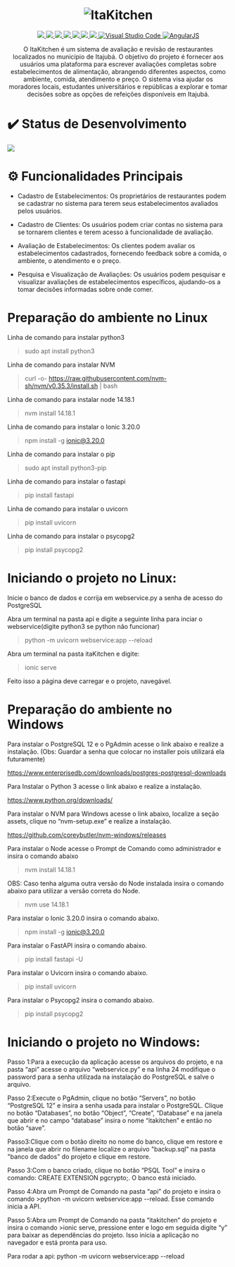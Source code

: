 <h1 align="center">
  <img src="https://github.com/ClaraNs/itakitchen-com212/assets/107441152/2a5d98df-9a33-48bf-a1ba-a439bfbf7ed7" alt="ItaKitchen" />
</h1>

<p align="center">
  <a href="https://www.postgresql.org/">
    <img src="http://img.shields.io/static/v1?label=PostgreSQL&message=12&color=blue&style=for-the-badge&logo=postgresql"/>
  </a>
  <a href="https://www.python.org/">
    <img src="http://img.shields.io/static/v1?label=Pyhton&message=3&color=green&style=for-the-badge&logo=python"/>
  </a>
  <a href="https://github.com/nvm-sh/nvm">
    <img src="http://img.shields.io/static/v1?label=NVM&message=Latest&color=yellow&style=for-the-badge&logo=nvm"/>
  </a>
  <a href="https://nodejs.org/">
    <img src="http://img.shields.io/static/v1?label=Node.js&message=14.18.1&color=green&style=for-the-badge&logo=node.js"/>
  </a>
  <a href="https://ionicframework.com/">
    <img src="http://img.shields.io/static/v1?label=Ionic&message=3.20.0&color=2D9CDB&style=for-the-badge&logo=ionic"/>
  </a>
  <a href="https://www.uvicorn.org/">
    <img src="http://img.shields.io/static/v1?label=Uvicorn&message=Latest&color=pink&style=for-the-badge&logo=uvicorn"/>
  </a>
  <a href="https://www.psycopg.org/">
    <img src="http://img.shields.io/static/v1?label=Psycopg2&message=Latest&color=blue&style=for-the-badge&logo=psycopg2"/>
  </a>
  <a href="https://code.visualstudio.com/">
    <img src="https://img.shields.io/badge/Visual%20Studio%20Code-1.80.0-007ACC?style=for-the-badge&logo=visual-studio-code" alt="Visual Studio Code">
  </a>
  <a href="https://angularjs.org/">
    <img src="https://img.shields.io/badge/Angular-5.2.11-red?style=for-the-badge&logo=angular" alt="AngularJS">
  </a>
</p>

<p align="center">
  O ItaKitchen é um sistema de avaliação e revisão de restaurantes localizados no município de Itajubá. O objetivo do projeto é fornecer aos usuários uma plataforma para escrever avaliações completas sobre estabelecimentos de alimentação, abrangendo diferentes aspectos, como ambiente, comida, atendimento e preço. O sistema visa ajudar os moradores locais, estudantes universitários e repúblicas a explorar e tomar decisões sobre as opções de refeições disponíveis em Itajubá.
</p>

# ✔️ Status de Desenvolvimento
<img src="http://img.shields.io/static/v1?label=STATUS&message=CONCLUIDO&color=GREEN&style=for-the-badge"/>

# ⚙️ Funcionalidades Principais

- Cadastro de Estabelecimentos: Os proprietários de restaurantes podem se cadastrar no sistema para terem seus estabelecimentos avaliados pelos usuários.

- Cadastro de Clientes: Os usuários podem criar contas no sistema para se tornarem clientes e terem acesso à funcionalidade de avaliação.

- Avaliação de Estabelecimentos: Os clientes podem avaliar os estabelecimentos cadastrados, fornecendo feedback sobre a comida, o ambiente, o atendimento e o preço.

- Pesquisa e Visualização de Avaliações: Os usuários podem pesquisar e visualizar avaliações de estabelecimentos específicos, ajudando-os a tomar decisões informadas sobre onde comer.

# Preparação do ambiente no Linux

Linha de comando para instalar python3

>sudo apt install python3

Linha de comando para instalar NVM

>curl -o- https://raw.githubusercontent.com/nvm-sh/nvm/v0.35.3/install.sh | bash

Linha de comando para instalar node 14.18.1

>nvm install 14.18.1

Linha de comando para instalar o Ionic 3.20.0

>npm install -g ionic@3.20.0

Linha de comando para instalar o pip

>sudo apt install python3-pip

Linha de comando para instalar o fastapi

>pip install fastapi

Linha de comando para instalar o uvicorn

>pip install uvicorn

Linha de comando para instalar o psycopg2

>pip install psycopg2

# Iniciando o projeto no Linux:
Inicie o banco de dados e corrija em webservice.py a senha de acesso do PostgreSQL

Abra um terminal na pasta api e digite a seguinte linha para inciar o webservice(digite python3 se python não funcionar)

>python -m uvicorn webservice:app --reload

Abra um terminal na pasta itaKitchen e digite:

>ionic serve

Feito isso a página deve carregar e o projeto, navegável.

# Preparação do ambiente no Windows

Para instalar o PostgreSQL 12 e o PgAdmin acesse o link abaixo e realize a instalação. (Obs: Guardar a senha que colocar no installer pois utilizará ela futuramente)

https://www.enterprisedb.com/downloads/postgres-postgresql-downloads

Para Instalar o Python 3 acesse o link abaixo e realize a instalação.

https://www.python.org/downloads/

Para instalar o NVM para Windows acesse o link abaixo, localize a seção assets, clique no “nvm-setup.exe” e realize a instalação.

https://github.com/coreybutler/nvm-windows/releases

Para instalar o Node acesse o Prompt de Comando como administrador e insira o comando abaixo

>nvm install 14.18.1

OBS: Caso tenha alguma outra versão do Node instalada insira o comando abaixo para utilizar a versão correta do Node.

>nvm use 14.18.1

Para instalar o Ionic 3.20.0 insira o comando abaixo.

>npm install -g ionic@3.20.0

Para instalar o FastAPI insira o comando abaixo.

>pip install fastapi -U

Para instalar o Uvicorn insira o comando abaixo.

>pip install uvicorn

Para instalar o Psycopg2 insira o comando abaixo.

>pip install psycopg2

 # Iniciando o projeto no Windows:

Passo 1:Para a execução da aplicação acesse os arquivos do projeto, e na pasta “api” acesse o arquivo “webservice.py” e na linha 24 modifique o password para a senha utilizada na instalação do PostgreSQL e salve o arquivo.

Passo 2:Execute o PgAdmin, clique no botão “Servers”, no botão “PostgreSQL 12” e insira a senha usada para instalar o PostgreSQL. Clique no botão “Databases”, no botão “Object”, “Create”, “Database” e na janela que abrir e no campo “database” insira o nome “itakitchen” e então no botão “save”.

Passo3:Clique com o botão direito no nome do banco, clique em restore e na janela que abrir no filename localize o arquivo "backup.sql" na pasta "banco de dados" do projeto e clique em restore. 

Passo 3:Com o banco criado, clique no botão “PSQL Tool” e insira o comando: CREATE EXTENSION pgcrypto;. O banco está iniciado.

Passo 4:Abra um Prompt de Comando na pasta “api” do projeto e insira o comando >python -m uvicorn webservice:app --reload. Esse comando inicia a API.

Passo 5:Abra um Prompt de Comando na pasta “itakitchen” do projeto e insira o comando >ionic serve, pressione enter e logo em seguida digite “y” para baixar as dependências do projeto. Isso inicia a aplicação no navegador e está pronta para uso.


Para rodar a api: python -m uvicorn webservice:app --reload
